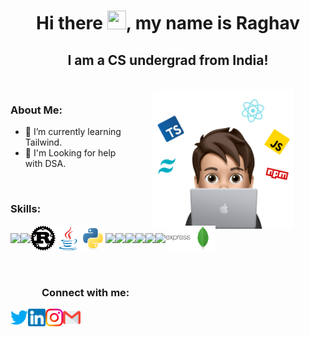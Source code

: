 <link rel="stylesheet" type="text/css" media="all" href="styles.css" />

<h1 align="center">Hi there <img src="https://raw.githubusercontent.com/MartinHeinz/MartinHeinz/master/wave.gif" width="30px" height="30px">, my name is Raghav</h1>
<h2 align="center" class="noborder">I am a CS undergrad from India!</h2>
<br>
  <img align="right" alt="GIF" src="https://github.com/its-me-ojas/its-me-ojas/blob/main/Media/Avatar.png" width="45%" style="margin:0 50px;"> 
<h3>About Me:</h3>

- 🌱 I’m currently learning Tailwind.  
- 🤝 I'm Looking for help with DSA. 

<br>


<h3 align="left">Skills: </h3>

<div style="display:flex;flex-direction:row;justify-content:space-evenly;align-items:center;widht:100%">

<img align="left" width="40px" src="https://cdn.jsdelivr.net/gh/devicons/devicon/icons/c/c-plain.svg" />
<img align="left" width="40px" src="https://cdn.jsdelivr.net/gh/devicons/devicon/icons/cplusplus/cplusplus-plain.svg" />
<img align="left" width="40px" src="https://github.com/devicons/devicon/blob/v2.15.1/icons/rust/rust-plain.svg" />
<img align="left" width="40px" src="https://github.com/devicons/devicon/blob/v2.15.1/icons/java/java-original.svg" />
<img align="left" width="40px" src="https://github.com/devicons/devicon/blob/v2.15.1/icons/python/python-original.svg" />
<img align="left" width="40px" src="https://cdn.jsdelivr.net/gh/devicons/devicon/icons/html5/html5-plain-wordmark.svg" />
<img align="left" width="40px" src="https://cdn.jsdelivr.net/gh/devicons/devicon/icons/css3/css3-plain-wordmark.svg" />
<img align="left" width="40px" src="https://cdn.jsdelivr.net/gh/devicons/devicon/icons/bootstrap/bootstrap-plain.svg" />
<img align="left" width="40px" src="https://cdn.jsdelivr.net/gh/devicons/devicon/icons/javascript/javascript-original.svg" />
<img align="left" width="40px" src="https://cdn.jsdelivr.net/gh/devicons/devicon/icons/npm/npm-original-wordmark.svg" />
<img align="left" width="40px" src="https://cdn.jsdelivr.net/gh/devicons/devicon/icons/nodejs/nodejs-original.svg" />
<img align="left" width="40px" src="https://github.com/devicons/devicon/blob/v2.15.1/icons/express/express-original-wordmark.svg" />
<img align="left" width="40px" src="https://github.com/devicons/devicon/blob/v2.15.1/icons/mongodb/mongodb-original.svg" />

<br>

</div>
 

<br>
<br>
<h3 style="left: 50px; position:relative;">Connect with me:</h3> 

<a href="https://twitter.com/its_me_ojas"><img align="left" title="Twitter - Ojas" alt="Twitter" height="28px" src="./logos/twitter_coloured.png" /></a>
<a href="https://www.linkedin.com/in/ojas310/"><img align="left" title="LinkedIn - Ojas" alt="LinkedIn" height="28px" src="./logos/linkedin_coloured.png" /></a>
<a href="https://www.instagram.com/itscrestfallen/"><img align="left" title="Instagram - Ojas" alt="Instagram" height="28px" src="./logos/instagram_coloured.png" /></a>
<a href="mailto:crestfallenwizard@gmail.com"><img align="left" title="Mail - Ojas" alt="Mail" height="28px" src="./logos/gmail_coloured.png" /></a>





